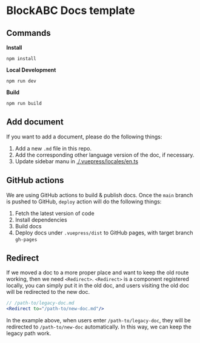 # BlockABC Docs template

## Commands
**Install**
```shell
npm install
```

**Local Development**
```shell
npm run dev
```

**Build**
```shell
npm run build
```

## Add document
If you want to add a document, please do the following things:
1. Add a new `.md` file in this repo.
2. Add the corresponding other language version of the doc, if necessary.
3. Update sidebar manu in [./.vuepress/locales/en.ts](./.vuepress/locales/en.ts)

## GitHub actions
We are using GitHub actions to build & publish docs. 
Once the `main` branch is pushed to GitHub, `deploy` action will do the following things:

1. Fetch the latest version of code
2. Install dependencies
3. Build docs
4. Deploy docs under `.vuepress/dist` to GitHub pages, with target branch `gh-pages`

## Redirect
If we moved a doc to a more proper place and want to keep the old route working, then we need `<Redirect>`.
`<Redirect>` is a component registered locally, you can simply put it in the old doc, and users visiting the old doc will be redirected to the new doc.
```jsx
// /path-to/legacy-doc.md
<Redirect to="/path-to/new-doc.md"/>
```
In the example above, when users enter `/path-to/legacy-doc`, they will be redirected to `/path-to/new-doc` automatically. 
In this way, we can keep the legacy path work.